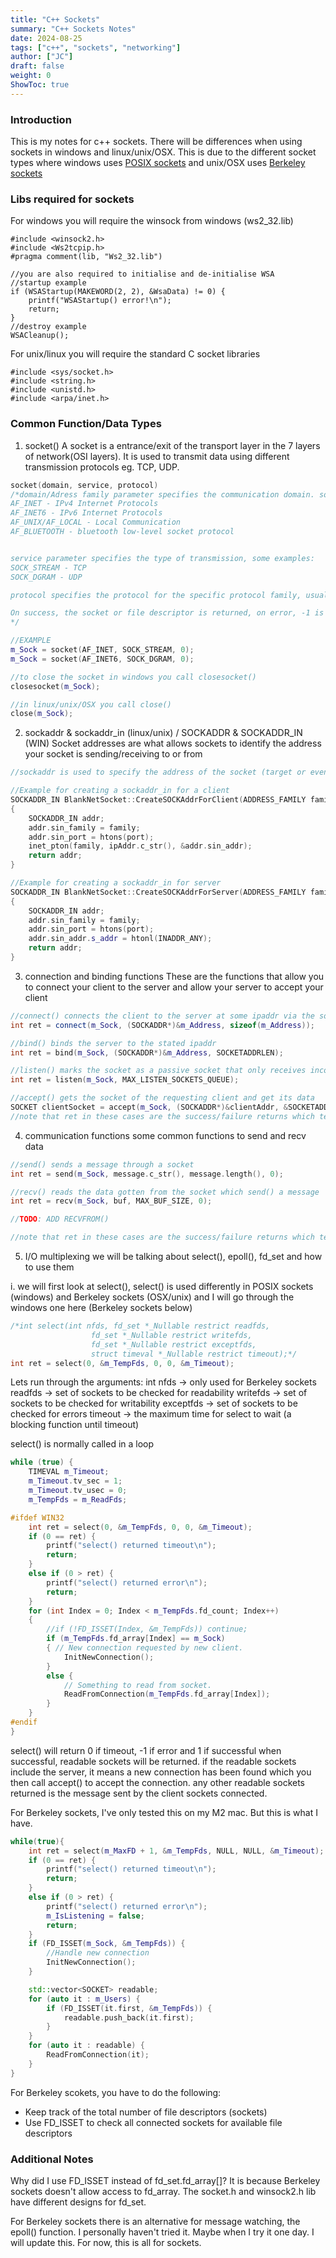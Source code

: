 ```yaml
---
title: "C++ Sockets"
summary: "C++ Sockets Notes"
date: 2024-08-25
tags: ["c++", "sockets", "networking"]
author: ["JC"]
draft: false
weight: 0
ShowToc: true
---
```


### Introduction
This is my notes for c++ sockets. There will be differences when using sockets in windows and linux/unix/OSX. This is due to the different socket types where windows uses [POSIX sockets](https://en.wikipedia.org/wiki/Berkeley_sockets#BSD_and_POSIX_sockets) and unix/OSX uses [Berkeley sockets](https://en.wikipedia.org/wiki/Berkeley_sockets)

### Libs required for sockets
For windows you will require the winsock from windows (ws2_32.lib)
```c++{linenos=true}
#include <winsock2.h>
#include <Ws2tcpip.h>
#pragma comment(lib, "Ws2_32.lib")

//you are also required to initialise and de-initialise WSA
//startup example
if (WSAStartup(MAKEWORD(2, 2), &WsaData) != 0) {
    printf("WSAStartup() error!\n");
    return;
}
//destroy example
WSACleanup();
```

For unix/linux you will require the standard C socket libraries
```c++{linenos=true}
#include <sys/socket.h>
#include <string.h>
#include <unistd.h>
#include <arpa/inet.h>
```

### Common Function/Data Types
1. socket()
A socket is a entrance/exit of the transport layer in the 7 layers of network(OSI layers). It is used to transmit data using different transmission protocols eg. TCP, UDP.
```c++ {linenos=true}
socket(domain, service, protocol)
/*domain/Adress family parameter specifies the communication domain. some examples:
AF_INET - IPv4 Internet Protocols
AF_INET6 - IPv6 Internet Protocols
AF_UNIX/AF_LOCAL - Local Communication
AF_BLUETOOTH - bluetooth low-level socket protocol


service parameter specifies the type of transmission, some examples:
SOCK_STREAM - TCP
SOCK_DGRAM - UDP

protocol specifies the protocol for the specific protocol family, usually only a single protocol exists which can be specified as 0. HOwever it is possible that multiple protocol exists and is used to specify the "communication domain" which communication is to take place.

On success, the socket or file descriptor is returned, on error, -1 is returned.
*/

//EXAMPLE
m_Sock = socket(AF_INET, SOCK_STREAM, 0);
m_Sock = socket(AF_INET6, SOCK_DGRAM, 0);

//to close the socket in windows you call closesocket()
closesocket(m_Sock);

//in linux/unix/OSX you call close()
close(m_Sock);
```

2. sockaddr & sockaddr_in (linux/unix) / SOCKADDR & SOCKADDR_IN (WIN)
Socket addresses are what allows sockets to identify the address your socket is sending/receiving to or from 
```c++ {linenos=true}
//sockaddr is used to specify the address of the socket (target or even native)

//Example for creating a sockaddr_in for a client
SOCKADDR_IN BlankNetSocket::CreateSOCKAddrForClient(ADDRESS_FAMILY family, str ipAddr, uint port)
{
	SOCKADDR_IN addr;
	addr.sin_family = family;
	addr.sin_port = htons(port);
	inet_pton(family, ipAddr.c_str(), &addr.sin_addr);
	return addr;
}

//Example for creating a sockaddr_in for server
SOCKADDR_IN BlankNetSocket::CreateSOCKAddrForServer(ADDRESS_FAMILY family, uint port)
{
	SOCKADDR_IN addr;
	addr.sin_family = family;
	addr.sin_port = htons(port);
	addr.sin_addr.s_addr = htonl(INADDR_ANY);
	return addr;
}
```

3. connection and binding functions
These are the functions that allow you to connect your client to the server and allow your server to accept your client
```c++ {linenos=true}
//connect() connects the client to the server at some ipaddr via the sockaddr
int ret = connect(m_Sock, (SOCKADDR*)&m_Address, sizeof(m_Address));

//bind() binds the server to the stated ipaddr
int ret = bind(m_Sock, (SOCKADDR*)&m_Address, SOCKETADDRLEN);

//listen() marks the socket as a passive socket that only receives incoming connection requests using accept() [ie. servers]
int ret = listen(m_Sock, MAX_LISTEN_SOCKETS_QUEUE);

//accept() gets the socket of the requesting client and get its data
SOCKET clientSocket = accept(m_Sock, (SOCKADDR*)&clientAddr, &SOCKETADDRLEN);
//note that ret in these cases are the success/failure returns which tells us if there are errors with the function
```

4. communication functions
some common functions to send and recv data
```c++ {linenos=true}
//send() sends a message through a socket
int ret = send(m_Sock, message.c_str(), message.length(), 0);

//recv() reads the data gotten from the socket which send() a message
int ret = recv(m_Sock, buf, MAX_BUF_SIZE, 0);

//TODO: ADD RECVFROM()

//note that ret in these cases are the success/failure returns which tells us if there are errors with the function
```

5. I/O multiplexing
we will be talking about select(), epoll(), fd_set and how to use them

i. we will first look at select(), select() is used differently in POSIX sockets (windows) and Berkeley sockets (OSX/unix) and I will go through the windows one here (Berkeley sockets below)
```c++ {linenos=true}
/*int select(int nfds, fd_set *_Nullable restrict readfds,
                  fd_set *_Nullable restrict writefds,
                  fd_set *_Nullable restrict exceptfds,
                  struct timeval *_Nullable restrict timeout);*/
int ret = select(0, &m_TempFds, 0, 0, &m_Timeout);
```
Lets run through the arguments:
int nfds -> only used for Berkeley sockets
readfds -> set of sockets to be checked for readability
writefds -> set of sockets to be checked for writability
exceptfds -> set of sockets to be checked for errors
timeout -> the maximum time for select to wait (a blocking function until timeout)

select() is normally called in a loop
```c++ {linenos=true}
while (true) {
	TIMEVAL m_Timeout;
	m_Timeout.tv_sec = 1;
	m_Timeout.tv_usec = 0;
	m_TempFds = m_ReadFds;

#ifdef WIN32
	int ret = select(0, &m_TempFds, 0, 0, &m_Timeout);
	if (0 == ret) {
		printf("select() returned timeout\n");
		return;
	}
	else if (0 > ret) {
		printf("select() returned error\n");
		return;
	}
	for (int Index = 0; Index < m_TempFds.fd_count; Index++)
	{
		//if (!FD_ISSET(Index, &m_TempFds)) continue;
		if (m_TempFds.fd_array[Index] == m_Sock)
		{ // New connection requested by new client.
			InitNewConnection();
		}
		else {
			// Something to read from socket.
			ReadFromConnection(m_TempFds.fd_array[Index]);
		}
	}
#endif
}
```
select() will return 0 if timeout, -1 if error and 1 if successful
when successful, readable sockets will be returned.
if the readable sockets include the server, it means a new connection has been found which you then call accept() to accept the connection.
any other readable sockets returned is the message sent by the client sockets connected.

For Berkeley sockets, I've only tested this on my M2 mac. But this is what I have.
```c++ {linenos=true}
while(true){
	int ret = select(m_MaxFD + 1, &m_TempFds, NULL, NULL, &m_Timeout);
	if (0 == ret) {
		printf("select() returned timeout\n");
		return;
	}
	else if (0 > ret) {
		printf("select() returned error\n");
		m_IsListening = false;
		return;
	}
	if (FD_ISSET(m_Sock, &m_TempFds)) {
		//Handle new connection
		InitNewConnection();
	}

	std::vector<SOCKET> readable;
	for (auto it : m_Users) {
		if (FD_ISSET(it.first, &m_TempFds)) {
			readable.push_back(it.first);
		}
	}
	for (auto it : readable) {
		ReadFromConnection(it);
	}
}
```
For Berkeley scokets, you have to do the following:
- Keep track of the total number of file descriptors (sockets)
- Use FD_ISSET to check all connected sockets for available file descriptors


### Additional Notes
Why did I use FD_ISSET instead of fd_set.fd_array[]? It is because Berkeley sockets doesn't allow access to fd_array. The socket.h and winsock2.h lib have different designs for fd_set.

For Berkeley sockets there is an alternative for message watching, the epoll() function. I personally haven't tried it. Maybe when I try it one day. I will update this. For now, this is all for sockets.
